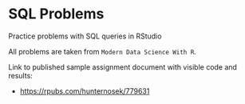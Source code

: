 # SQL Problems

Practice problems with SQL queries in RStudio

All problems are taken from `Modern Data Science With R`.

Link to published sample assignment document with visible code and results:

* https://rpubs.com/hunternosek/779631
